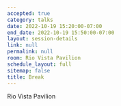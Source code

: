 ```yaml
---
accepted: true
category: talks
date: 2022-10-19 15:20:00-07:00
end_date: 2022-10-19 15:50:00-07:00
layout: session-details
link: null
permalink: null
room: Rio Vista Pavilion
schedule_layout: full
sitemap: false
title: Break
---
```


Rio Vista Pavilion
